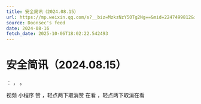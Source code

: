 ```yaml
---
title: 安全简讯（2024.08.15）
url: https://mp.weixin.qq.com/s?__biz=MzkzNzY5OTg2Ng==&mid=2247499812&idx=1&sn=998ef208756cd1efb1957b812de06f6b
source: Doonsec's feed
date: 2024-08-16
fetch_date: 2025-10-06T18:02:22.542493
---
```


# 安全简讯（2024.08.15）

：
，
。

视频
小程序
赞
，轻点两下取消赞
在看
，轻点两下取消在看